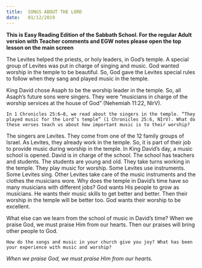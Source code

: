 ```yaml
---
title:  SONGS ABOUT THE LORD
date:   01/12/2019
---
```


**This is Easy Reading Edition of the Sabbath School. For the regular Adult version with Teacher comments and EGW notes please open the top lesson on the main screen** 

The Levites helped the priests, or holy leaders, in God’s temple. A special group of Levites was put in charge of singing and music. God wanted worship in the temple to be beautiful. So, God gave the Levites special rules to follow when they sang and played music in the temple. 

King David chose Asaph to be the worship leader in the temple. So, all Asaph’s future sons were singers. They were “musicians in charge of the worship services at the house of God” (Nehemiah 11:22, NIrV). 

`In 1 Chronicles 25:6–8, we read about the singers in the temple. “They played music for the Lord’s temple” (1 Chronicles 25:6, NIrV). What do these verses teach us about how important music is to their worship?`

The singers are Levites. They come from one of the 12 family groups of Israel. As Levites, they already work in the temple. So, it is part of their job to provide music during worship in the temple. In King David’s day, a music school is opened. David is in charge of the school. The school has teachers and students. The students are young and old. They take turns working in the temple. They play music for worship. Some Levites use instruments. Some Levites sing. Other Levites take care of the music instruments and the clothes the musicians wore. Why does the temple in David’s time have so many musicians with different jobs? God wants His people to grow as musicians. He wants their music skills to get better and better. Then their worship in the temple will be better too. God wants their worship to be excellent. 

What else can we learn from the school of music in David’s time? When we praise God, we must praise Him from our hearts. Then our praises will bring other people to God. 

`How do the songs and music in your church give you joy? What has been your experience with music and worship?`

_When we praise God, we must praise Him from our hearts._